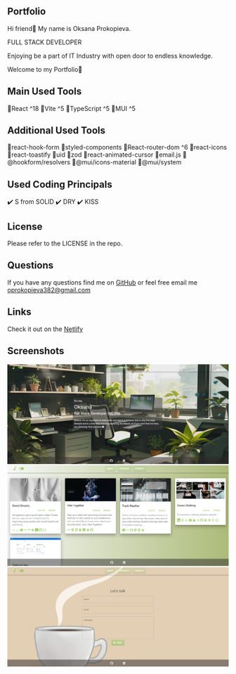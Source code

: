 ## Portfolio

Hi friend🌹 My name is Oksana Prokopieva. 

FULL STACK DEVELOPER

Enjoying be a part of IT Industry with open door to endless knowledge.

Welcome to my Portfolio🤍

## Main Used Tools
📌React ^18
📌Vite ^5
📌TypeScript ^5
📌MUI ^5

## Additional Used Tools
📍react-hook-form
📍styled-components
📍React-router-dom ^6
📍react-icons
📍react-toastify
📍uid
📍zod
📍react-animated-cursor
📍email.js
📍@hookform/resolvers
📍@mui/icons-material
📍@mui/system

## Used Coding Principals
✔️ S from SOLID
✔️ DRY
✔️ KISS

## License
Please refer to the LICENSE in the repo.

## Questions
If you have any questions find me on [GitHub](https://github.com/oprokopieva382) or feel free email me oprokopieva382@gmail.com

## Links
Check it out on the [Netlify](https://p-o-r-t-f-o-l-i-o-2023.netlify.app/)

## Screenshots
![HomePage](public/screenshots/home.png)
![ProjectsPage](public/screenshots/projects.png)
![ContactPage](public/screenshots/contact.png)